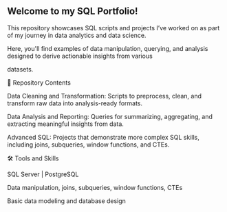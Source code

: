 ## Welcome to my SQL Portfolio! 

This repository showcases SQL scripts and projects I’ve worked on as part of my journey in data analytics and data science. 

Here, you'll find examples of data manipulation, querying, and analysis designed to derive actionable insights from various

datasets.

📁 Repository Contents

Data Cleaning and Transformation: Scripts to preprocess, clean, and transform raw data into analysis-ready formats.

Data Analysis and Reporting: Queries for summarizing, aggregating, and extracting meaningful insights from data.

Advanced SQL: Projects that demonstrate more complex SQL skills, including joins, subqueries, window functions, and CTEs.

🛠️ Tools and Skills

SQL Server | PostgreSQL

Data manipulation, joins, subqueries, window functions, CTEs

Basic data modeling and database design
